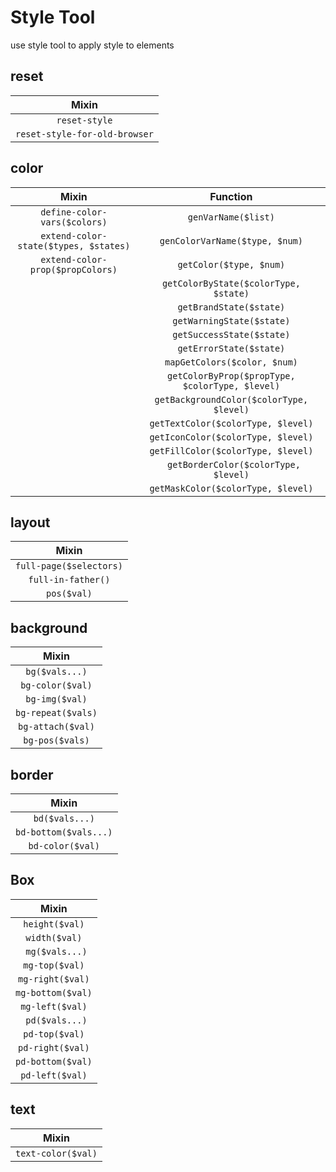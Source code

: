 # Style Tool

use style tool to apply style to elements

## reset

|             Mixin             |
| :---------------------------: |
|         `reset-style`         |
| `reset-style-for-old-browser` |

## color

|                 Mixin                 |                    Function                     |
| :-----------------------------------: | :---------------------------------------------: |
|     `define-color-vars($colors)`      |               `genVarName($list)`               |
| `extend-color-state($types, $states)` |         `genColorVarName($type, $num)`          |
|   `extend-color-prop($propColors)`    |             `getColor($type, $num)`             |
|                                       |      `getColorByState($colorType, $state)`      |
|                                       |             `getBrandState($state)`             |
|                                       |            `getWarningState($state)`            |
|                                       |            `getSuccessState($state)`            |
|                                       |             `getErrorState($state)`             |
|                                       |          `mapGetColors($color, $num)`           |
|                                       | `getColorByProp($propType, $colorType, $level)` |
|                                       |    `getBackgroundColor($colorType, $level)`     |
|                                       |       `getTextColor($colorType, $level)`        |
|                                       |       `getIconColor($colorType, $level)`        |
|                                       |       `getFillColor($colorType, $level)`        |
|                                       |      ` getBorderColor($colorType, $level)`      |
|                                       |       `getMaskColor($colorType, $level)`        |

## layout

|          Mixin          |
| :---------------------: |
| `full-page($selectors)` |
|   `full-in-father()`    |
|       `pos($val)`       |

## background

|       Mixin        |
| :----------------: |
|   `bg($vals...)`   |
|  `bg-color($val)`  |
|   `bg-img($val)`   |
| `bg-repeat($vals)` |
| `bg-attach($val)`  |
|  `bg-pos($vals)`   |

## border

|         Mixin         |
| :-------------------: |
|    `bd($vals...)`     |
| `bd-bottom($vals...)` |
|   `bd-color($val)`    |

## Box

|       Mixin       |
| :---------------: |
|  `height($val)`   |
|   `width($val)`   |
|  ` mg($vals...)`  |
|  `mg-top($val)`   |
| `mg-right($val)`  |
| `mg-bottom($val)` |
|  `mg-left($val)`  |
|  ` pd($vals...)`  |
|  `pd-top($val)`   |
| `pd-right($val)`  |
| `pd-bottom($val)` |
|  `pd-left($val)`  |

## text

|       Mixin        |
| :----------------: |
| `text-color($val)` |
